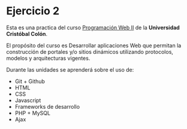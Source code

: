 # Ejercicio 2 
Esta es una practica del curso [Programación Web II](https://av-exactas.ucc.mx/course/view.php?id=170) de la **Universidad Cristóbal Colón**.

El propósito del curso es Desarrollar aplicaciones Web que permitan la construcción de portales y/o sitios dinámicos
utilizando protocolos, modelos y arquitecturas vigentes.

Durante las unidades se aprenderá sobre el uso de:

* Git + Github
* HTML
* CSS
* Javascript
* Frameworks de desarrollo
* PHP + MySQL
* Ajax
